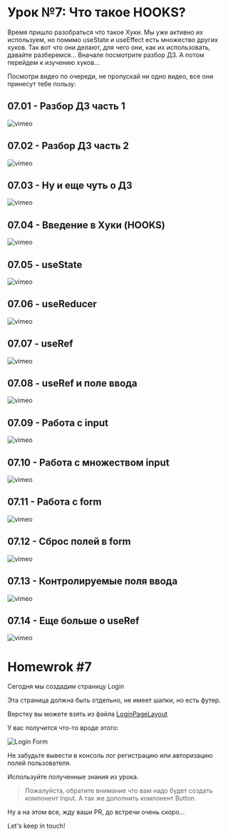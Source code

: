 # Урок №7: Что такое HOOKS?

Время пришло разобраться что такое Хуки.
Мы уже активно их используем, но помимо useState и useEffect есть множество других хуков. Так вот что они делают, для чего они, как их использовать, давайте разберемся...
Вначале посмотрите разбор ДЗ. А потом перейдем к изучению хуков...

Посмотри видео по очереди, не пропускай ни одно видео, все они принесут тебе пользу:

## 07.01 - Разбор ДЗ часть 1

![vimeo](https://vimeo.com/707211679)

## 07.02 - Разбор ДЗ часть 2

![vimeo](https://vimeo.com/707211722)

## 07.03 - Ну и еще чуть о ДЗ

![vimeo](https://vimeo.com/707211843)

## 07.04 - Введение в Хуки (HOOKS)

![vimeo](https://vimeo.com/707211866)

## 07.05 - useState

![vimeo](https://vimeo.com/707211910)

## 07.06 - useReducer

![vimeo](https://vimeo.com/707211938)

## 07.07 - useRef

![vimeo](https://vimeo.com/707600615)

## 07.08 - useRef и поле ввода

![vimeo](https://vimeo.com/707600653)

## 07.09 - Работа с input

![vimeo](https://vimeo.com/707600667)

## 07.10 - Работа с множеством input

![vimeo](https://vimeo.com/707600686)

## 07.11 - Работа с form

![vimeo](https://vimeo.com/707600716)

## 07.12 - Сброс полей в form

![vimeo](https://vimeo.com/707600732)

## 07.13 - Контролируемые поля ввода

![vimeo](https://vimeo.com/707600756)

## 07.14 - Еще больше о useRef

![vimeo](https://vimeo.com/707600785)

# Homewrok #7

Сегодня мы создадим страницу Login

Эта страница должна быть отдельно, не имеет шапки, но есть футер.

Верстку вы можете взять из файла [LoginPageLayout](https://firebasestorage.googleapis.com/v0/b/it-course-84ddd.appspot.com/o/course%2Freact%2F07%2FLoginFormLayout.zip?alt=media&token=8f09fa8c-65ef-4478-9af2-cae72003fb21)

У вас получится что-то вроде этого:

![Login Form](https://firebasestorage.googleapis.com/v0/b/it-course-84ddd.appspot.com/o/course%2Freact%2F07%2Flogin.gif?alt=media&token=71135dc8-82f8-44de-8a30-de128ff29839)

Не забудьте вывести в консоль лог регистрацию или авторизацию полей пользователя.

Используйте полученные знания из урока.

> Пожалуйста, обратите внимание что вам надо будет создать компонент Input. А так же дополнить компонент Button.

Ну а на этом все, жду ваши PR, до встречи очень скоро...

Let's keep in touch!
